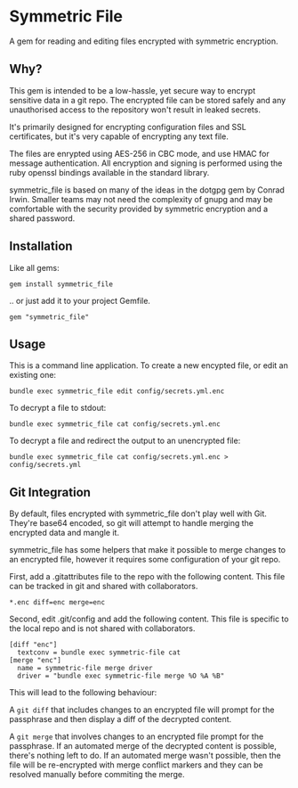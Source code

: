 # Symmetric File

A gem for reading and editing files encrypted with symmetric encryption.

##  Why?

This gem is intended to be a low-hassle, yet secure way to encrypt sensitive data in a git repo. The
encrypted file can be stored safely and any unauthorised access to the repository won't result in
leaked secrets.

It's primarily designed for encrypting configuration files and SSL certificates, but it's very
capable of encrypting any text file.

The files are enrypted using AES-256 in CBC mode, and use HMAC for message authentication. All encryption
and signing is performed using the ruby openssl bindings available in the standard library.

symmetric\_file is based on many of the ideas in the dotgpg gem by Conrad Irwin. Smaller teams may
not need the complexity of gnupg and may be comfortable with the security provided by symmetric encryption
and a shared password.

## Installation

Like all gems:

    gem install symmetric_file

.. or just add it to your project Gemfile.

    gem "symmetric_file"

## Usage

This is a command line application. To create a new encypted file, or edit an existing one:

    bundle exec symmetric_file edit config/secrets.yml.enc

To decrypt a file to stdout:

    bundle exec symmetric_file cat config/secrets.yml.enc

To decrypt a file and redirect the output to an unencrypted file:

    bundle exec symmetric_file cat config/secrets.yml.enc > config/secrets.yml

## Git Integration

By default, files encrypted with symmetric\_file don't play well with Git. They're
base64 encoded, so git will attempt to handle merging the encrypted data and mangle it.

symmetric\_file has some helpers that make it possible to merge changes to an encrypted
file, however it requires some configuration of your git repo.

First, add a .gitattributes file to the repo with the following content. This file
can be tracked in git and shared with collaborators.

```
*.enc diff=enc merge=enc
```

Second, edit .git/config and add the following content. This file is specific to the
local repo and is not shared with collaborators.

```
[diff "enc"]
  textconv = bundle exec symmetric-file cat
[merge "enc"]
  name = symmetric-file merge driver
  driver = "bundle exec symmetric-file merge %O %A %B"
```

This will lead to the following behaviour:

A `git diff` that includes changes to an encrypted file will prompt for the
passphrase and then display a diff of the decrypted content.

A `git merge` that involves changes to an encrypted file prompt for the
passphrase. If an automated merge of the decrypted content is possible, there's
nothing left to do. If an automated merge wasn't possible, then the file will
be re-encrypted with merge conflict markers and they can be resolved manually
before commiting the merge.
